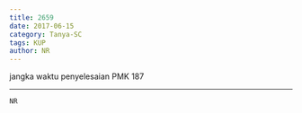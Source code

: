 ```yaml
---
title: 2659
date: 2017-06-15
category: Tanya-SC
tags: KUP
author: NR
---
```


jangka waktu penyelesaian PMK 187

---



`NR`
